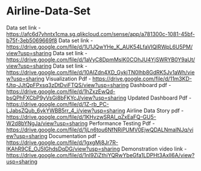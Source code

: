 # Airline-Data-Set
Data set link - https://afc6d7vhntx1cma.sg.qlikcloud.com/sense/app/a781300c-1081-45bf-b75f-3eb5069669f8
Data set link -https://drive.google.com/file/d/1U1JQwYHe_K_AUK54LfaVIQIRWpL6U5PM/view?usp=sharing
Data set link - https://drive.google.com/file/d/1aVyC8DpmMsIK0COhJU4YjSWRYB0Y9aUt/view?usp=sharing
Data set link - https://drive.google.com/file/d/10AIZdn4XD_GykjTN0lhb8GdRK5Jv1aWh/view?usp=sharing
Visualization Pdf - https://drive.google.com/file/d/11m3KD-fJtq-JJtQpFPxsq3zDtDviFTQS/view?usp=sharing
Dashboard pdf - https://drive.google.com/file/d/1hZxzEwQd-bsQPhFXCbP9yVsGi8bFKYcJ/view?usp=sharing
Updated Dashboard Pdf - https://drive.google.com/file/d/1Z-rb_PC-LJabsZQub_6vkYWBB5rr_4_i/view?usp=sharing
Airline Data Story pdf - https://drive.google.com/file/d/1KHvzwSRAI_qZxEaFQ-GU5-W2d8bYNgJa/view?usp=sharing
Performance Testing Pdf - https://drive.google.com/file/d/1jLn6tou6NfNRiPUMV0EjwQDALNmaINJq/view?usp=sharing
Documentation pdf - https://drive.google.com/file/d/1gxgMj8Jr7R-lKAhR9CE_OJ5lGhdsDqDG/view?usp=sharing
Demonstration video link - https://drive.google.com/file/d/1nI9ZiZthiYQRwYbeGfa1LDPHt3AxlI6A/view?usp=sharing 
